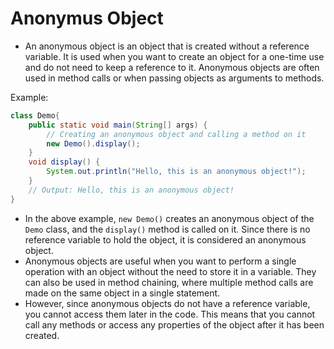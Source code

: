 # Anonymus Object
- An anonymous object is an object that is created without a reference variable. It is used when you want to create an object for a one-time use and do not need to keep a reference to it. Anonymous objects are often used in method calls or when passing objects as arguments to methods.

Example:
```java
class Demo{
    public static void main(String[] args) {
        // Creating an anonymous object and calling a method on it
        new Demo().display();
    }
    void display() {
        System.out.println("Hello, this is an anonymous object!");
    }
    // Output: Hello, this is an anonymous object!
}
```
- In the above example, `new Demo()` creates an anonymous object of the `Demo` class, and the `display()` method is called on it. Since there is no reference variable to hold the object, it is considered an anonymous object.
- Anonymous objects are useful when you want to perform a single operation with an object without the need to store it in a variable. They can also be used in method chaining, where multiple method calls are made on the same object in a single statement.
- However, since anonymous objects do not have a reference variable, you cannot access them later in the code. This means that you cannot call any methods or access any properties of the object after it has been created.